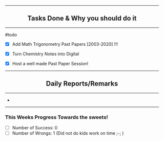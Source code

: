 ***
## <center> Tasks Done & Why you should do it </center>
***

#todo 
- [x] Add Math Trigonometry Past Papers \[2003-2020] !!! 
- [x] Turn Chemistry Notes into Digital
- [x] Host a well made Past Paper Session!


---
## <center> Daily Reports/Remarks </center>
---
- 

---

### This Weeks Progress Towards the sweets!
- [ ] Number of Success: 0
- [ ] Number of Wrongs: 1 (Did not do kids work on time ;-; )
